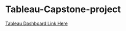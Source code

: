 # Tableau-Capstone-project
[Tableau Dashboard Link Here](https://public.tableau.com/app/profile/atif.hussain1360/viz/Samplesuperstoredashboard_16481060403350/Dashboard2) 
